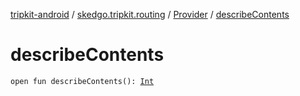 [tripkit-android](../../index.md) / [skedgo.tripkit.routing](../index.md) / [Provider](index.md) / [describeContents](./describe-contents.md)

# describeContents

`open fun describeContents(): `[`Int`](https://kotlinlang.org/api/latest/jvm/stdlib/kotlin/-int/index.html)